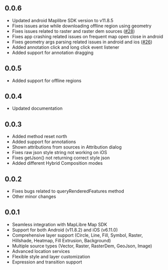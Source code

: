 ## 0.0.6

* Updated android Maplibre SDK version to v11.8.5
* Fixes issues arise while downloading offline region using geometry
* Fixes issues related to raster and raster dem sources ([#28](https://github.com/itheamc/naxalibre/issues/28))
* Fixes app crashing related issues on frequent map open close in android
* Fixes geometry args parsing related issues in android and ios ([#26](https://github.com/itheamc/naxalibre/issues/26))
* Added annotation click and long click event listener
* Added support for annotation dragging


## 0.0.5

* Added support for offline regions

## 0.0.4

* Updated documentation

## 0.0.3

* Added method reset north
* Added support for annotations
* Shown attributions from sources in Attribution dialog
* Fixes raw json style string not working on iOS
* Fixes getJson() not returning correct style json
* Added different Hybrid Composition modes

## 0.0.2

* Fixes bugs related to queryRenderedFeatures method
* Other minor changes

## 0.0.1

* Seamless integration with MapLibre Map SDK
* Support for both Android (v11.8.2) and iOS (v6.11.0)
* Comprehensive layer support (Circle, Line, Fill, Symbol, Raster, Hillshade, Heatmap, Fill
  Extrusion, Background)
* Multiple source types (Vector, Raster, RasterDem, GeoJson, Image)
* Advanced location services
* Flexible style and layer customization
* Expression and transition support
